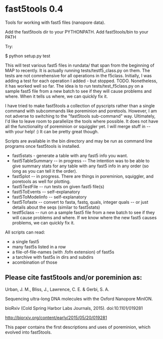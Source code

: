 # fast5tools 0.4
Tools for working with fast5 files (nanopore data).


Add the fast5tools dir to your PYTHONPATH.
Add fast5tools/bin to your PATH

Try:

$ python setup.py test

This will test various fast5 files in rundata/ that span from the beginning of MAP to recently. It is actually running tests/testf5\_class.py on them. 
The tests are not comrehensive for all operations in the f5class. Initially, I was adding a test for each operation I added - but stopped. TODO.
Nonetheless, it has worked well so far. The idea is to run tests/test\_f5class.py on a sample fast5 file from a new batch to see if they will cause problems and where.
When it tells us where, we can quickly fix it.

I have tried to make fast5tools a collection of pyscripts rather than a single command with subcommands like poreminion and poretools.
However, I am not adverse to switching to the "fast5tools sub-command" way. Ultimately, I'd like to leave room to parallelize the tools where possible.
It does not have all the functionality of poreminion or squiggler yet. I will merge stuff in -- with your help! :)
It can be pretty great though. 

Scripts are available in the bin directory and may be run as command line
programs once fast5tools is installed.


- fast5stats - generate a table with any fast5 info you want. 
- fast5TableSummary -- in progress -- The intention was to be able to give summary stats for any table with any fast5 info in any order (so long as you can tell it the order).
- fast5plot -- in progress. There are things in poreminion, squiggler, and poretools as well for plotting.
- fast5TestFile -- run tests on given fast5 file(s)
- fast5ToEvents -- self-explanatory
- fast5ToModelinfo -- self-explanatory
- fast5Tofastx -- convert to fasta, fastq, quals, integer quals -- or just details about the seqs (similar to fast5stats)
- testf5class -- run on a sample fast5 file from a new batch to see if they will cause problems and where. If we know where the new fast5 causes problems, we can quickly fix it.

All scripts can read:
- a single fast5
- many fast5s listed in a row
- a file-of-file-names (with .fofn extension) of fast5s
- a tarchive with fast5s in dirs and subdirs
- acombination of those



Please cite fast5tools and/or poreminion as:
-------------------------------------------
Urban, J. M., Bliss, J., Lawrence, C. E. & Gerbi, S. A. 

Sequencing ultra-long DNA molecules with the Oxford Nanopore MinION. 

bioRxiv (Cold Spring Harbor Labs Journals, 2015). doi:10.1101/019281 

http://biorxiv.org/content/early/2015/05/20/019281

This paper contains the first descriptions and uses of poreminion, which evolved into fast5tools.
